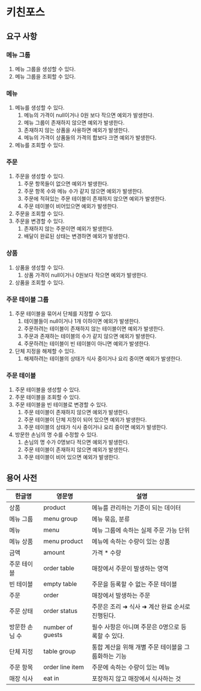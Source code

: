 # 키친포스

## 요구 사항

### 메뉴 그룹
1. 메뉴 그룹을 생성할 수 있다.
2. 메뉴 그룹을 조회할 수 있다.

### 메뉴
1. 메뉴를 생성할 수 있다.
   1. 메뉴의 가격이 null이거나 0원 보다 작으면 예외가 발생한다.
   2. 메뉴 그룹이 존재하지 않으면 예외가 발생한다.
   3. 존재하지 않는 상품을 사용하면 예외가 발생한다.
   4. 메뉴의 가격이 상품들의 가격의 합보다 크면 예외가 발생한다.
2. 메뉴를 조회할 수 있다.

### 주문
1. 주문을 생성할 수 있다.
   1. 주문 항목들이 없으면 예외가 발생한다.
   2. 주문 항목 수와 메뉴 수가 같지 않으면 예외가 발생한다.
   3. 주문에 적혀있는 주문 테이블이 존재하지 않으면 예외가 발생한다.
   4. 주문 테이블이 비어있으면 예외가 발생한다.
2. 주문을 조회할 수 있다.
3. 주문을 변경할 수 있다.
   1. 존재하지 않는 주문이면 예외가 발생한다.
   2. 배달이 완료된 상태는 변경하면 예외가 발생한다.

### 상품
1. 상품을 생성할 수 있다.
   1. 상품 가격이 null이거나 0원보다 작으면 예외가 발생한다.
2. 상품을 조회할 수 있다.

### 주문 테이블 그룹
1. 주문 테이블을 묶어서 단체를 지정할 수 있다.
   1. 테이블들이 null이거나 1개 이하이면 예외가 발생한다.
   2. 주문하려는 테이블이 존재하지 않는 테이블이면 예외가 발생한다.
   3. 주문과 존재하는 테이블의 수가 같지 않으면 예외가 발생한다.
   4. 주문하려는 테이블이 빈 테이블이 아니면 예외가 발생한다.
2. 단체 지정을 해제할 수 있다.
   1. 해제하려는 테이블의 상태가 식사 중이거나 요리 중이면 예외가 발생한다.

### 주문 테이블
1. 주문 테이블을 생성할 수 있다.
2. 주문 테이블을 조회할 수 있다.
3. 주문 테이블을 빈 테이블로 변경할 수 있다.
   1. 주문 테이블이 존재하지 않으면 예외가 발생한다.
   2. 주문 테이블이 단체 지정이 되어 있으면 예외가 발생한다.
   3. 주문 테이블의 상태가 식사 중이거나 요리 중이면 예외가 발생한다.
4. 방문한 손님의 명 수를 수정할 수 있다.
   1. 손님의 명 수가 0명보다 적으면 예외가 발생한다.
   2. 주문 테이블이 존재하지 않으면 예외가 발생한다.
   3. 주문 테이블이 비어 있으면 예외가 발생한다.

## 용어 사전

| 한글명 | 영문명 | 설명 |
| --- | --- | --- |
| 상품 | product | 메뉴를 관리하는 기준이 되는 데이터 |
| 메뉴 그룹 | menu group | 메뉴 묶음, 분류 |
| 메뉴 | menu | 메뉴 그룹에 속하는 실제 주문 가능 단위 |
| 메뉴 상품 | menu product | 메뉴에 속하는 수량이 있는 상품 |
| 금액 | amount | 가격 * 수량 |
| 주문 테이블 | order table | 매장에서 주문이 발생하는 영역 |
| 빈 테이블 | empty table | 주문을 등록할 수 없는 주문 테이블 |
| 주문 | order | 매장에서 발생하는 주문 |
| 주문 상태 | order status | 주문은 조리 ➜ 식사 ➜ 계산 완료 순서로 진행된다. |
| 방문한 손님 수 | number of guests | 필수 사항은 아니며 주문은 0명으로 등록할 수 있다. |
| 단체 지정 | table group | 통합 계산을 위해 개별 주문 테이블을 그룹화하는 기능 |
| 주문 항목 | order line item | 주문에 속하는 수량이 있는 메뉴 |
| 매장 식사 | eat in | 포장하지 않고 매장에서 식사하는 것 |
